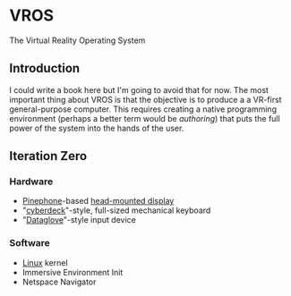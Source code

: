 # VROS

The Virtual Reality Operating System

## Introduction

I could write a book here but I'm going to avoid that for now.  The most important thing about VROS is that the objective is to produce a a VR-first general-purpose computer.  This requires creating a native programming environment (perhaps a better term would be *authoring*) that puts the full power of the system into the hands of the user.

## Iteration Zero

### Hardware

* [Pinephone]()-based [head-mounted display]()
* "[cyberdeck]()"-style, full-sized mechanical keyboard
* "[Dataglove]()"-style input device

### Software

* [Linux]() kernel
* Immersive Environment Init
* Netspace Navigator
